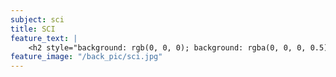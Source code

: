 ```yaml
---
subject: sci
title: SCI
feature_text: |
    <h2 style="background: rgb(0, 0, 0); background: rgba(0, 0, 0, 0.5); color: #f1f1f1; padding: 10px;">SCI</h2>
feature_image: "/back_pic/sci.jpg"
---
```

